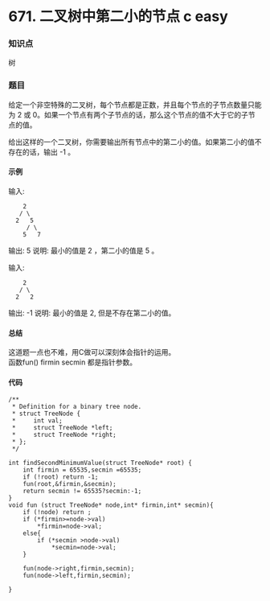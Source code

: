 # 671. 二叉树中第二小的节点 c easy

### 知识点

树

### 题目

给定一个非空特殊的二叉树，每个节点都是正数，并且每个节点的子节点数量只能为 2 或 0。如果一个节点有两个子节点的话，那么这个节点的值不大于它的子节点的值。 

给出这样的一个二叉树，你需要输出所有节点中的第二小的值。如果第二小的值不存在的话，输出 -1 。
#### 示例 

输入: 
```
    2
   / \
  2   5
     / \
    5   7
```

输出: 5
说明: 最小的值是 2 ，第二小的值是 5 。

输入: 
```
    2
   / \
  2   2
```

输出: -1
说明: 最小的值是 2, 但是不存在第二小的值。

#### 总结

这道题一点也不难，用C做可以深刻体会指针的运用。  
函数fun() firmin secmin 都是指针参数。

#### 代码
```
/**
 * Definition for a binary tree node.
 * struct TreeNode {
 *     int val;
 *     struct TreeNode *left;
 *     struct TreeNode *right;
 * };
 */

int findSecondMinimumValue(struct TreeNode* root) {
    int firmin = 65535,secmin =65535;
    if (!root) return -1;
    fun(root,&firmin,&secmin);
    return secmin != 65535?secmin:-1;
}
void fun (struct TreeNode* node,int* firmin,int* secmin){
    if (!node) return ;
    if (*firmin>=node->val)
        *firmin=node->val;
    else{
        if (*secmin >node->val)
            *secmin=node->val;
    }
    
    fun(node->right,firmin,secmin);
    fun(node->left,firmin,secmin);
    
}

```

